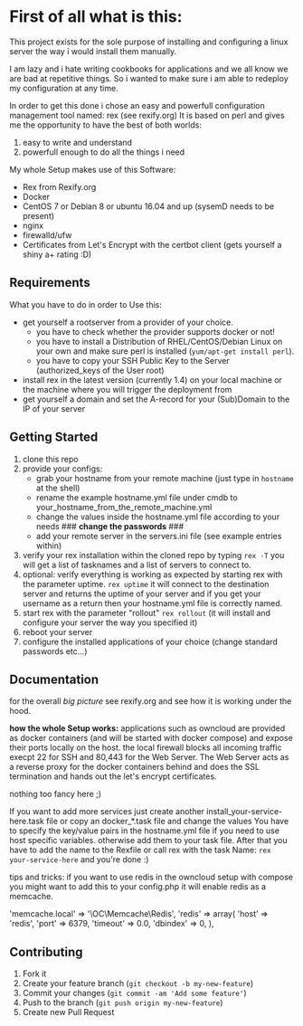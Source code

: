 # **First of all what is this:**

This project exists for the sole purpose of installing and configuring a linux server the way i would install them manually.

I am lazy and i hate writing cookbooks for applications and we all know we are bad at repetitive things.
So i wanted to make sure i am able to redeploy my configuration at any time.


In order to get this done i chose an easy and powerfull configuration management tool named: rex (see rexify.org)
It is based on perl and gives me the opportunity to have the best of both worlds:

1. easy to write and understand
2. powerfull enough to do all the things i need


My whole Setup makes use of this Software:
- Rex from Rexify.org
- Docker
- CentOS 7 or Debian 8 or ubuntu 16.04 and up (sysemD needs to be present)
- nginx
- firewalld/ufw
- Certificates from Let's Encrypt with the certbot client (gets yourself a shiny a+ rating :D)

## **Requirements**

What you have to do in order to Use this:
- get yourself a rootserver from a provider of your choice.
  - you have to check whether the provider supports docker or not!
  - you have to install a Distribution of RHEL/CentOS/Debian Linux on your own and make sure perl is installed (`yum/apt-get install perl`).
  - you have to copy your SSH Public Key to the Server (authorized_keys of the User root)
- install rex in the latest version (currently 1.4) on your local machine or the machine where you will trigger the deployment from
- get yourself a domain and set the A-record for your (Sub)Domain to the IP of your server

## **Getting Started**

1. clone this repo
2. provide your configs:
    - grab your hostname from your remote machine (just type in `hostname` at the shell)
    - rename the example hostname.yml file under cmdb to your_hostname_from_the_remote_machine.yml
    - change the values inside the hostname.yml file according to your needs ### **change the passwords** ###
    - add your remote server in the servers.ini file (see example entries within)
3. verify your rex installation within the cloned repo by typing `rex -T` you will get a list of tasknames and a list of servers to connect to.
3. optional: verify everything is working as expected by starting rex with the parameter uptime. `rex uptime`
it will connect to the destination server and returns the uptime of your server and if you get your username as a return then your hostname.yml file is correctly named.
4. start rex with the parameter "rollout" `rex rollout` (it will install and configure your server the way you specified it)
5. reboot your server
6. configure the installed applications of your choice (change standard passwords etc...)

## **Documentation**

for the overall *big picture* see rexify.org and see how it is working under the hood.

**how the whole Setup works:**
  applications such as owncloud are provided as docker containers (and will be started with docker compose) and expose their ports locally on the host.
  the local firewall blocks all incoming traffic execpt 22 for SSH and 80,443 for the Web Server.
  The Web Server acts as a reverse proxy for the docker containers behind and does the SSL termination and hands out the let's encrypt certificates.

nothing too fancy here ;)

If you want to add more services just create another install_your-service-here.task file or copy an docker_*.task file and change the values
You have to specify the key/value pairs in the hostname.yml file if you need to use host specific variables. otherwise add them to your task file.
After that you have to add the name to the Rexfile or call rex with the task Name: `rex your-service-here` and you're done :)

tips and tricks:
if you want to use redis in the owncloud setup with compose you might want to add this to your config.php
it will enable redis as a memcache.

'memcache.local' => '\\OC\\Memcache\\Redis',
'redis' => array(
      'host' => 'redis',
      'port' => 6379,
      'timeout' => 0.0,
      'dbindex' => 0,
),

## Contributing

1. Fork it
2. Create your feature branch (`git checkout -b my-new-feature`)
3. Commit your changes (`git commit -am 'Add some feature'`)
4. Push to the branch (`git push origin my-new-feature`)
5. Create new Pull Request
